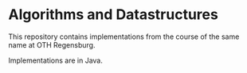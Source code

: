 # Algorithms and Datastructures

This repository contains implementations from the course of the same name at OTH Regensburg.

Implementations are in Java.
